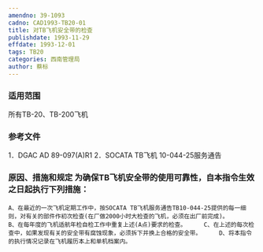 ```yaml
---
amendno: 39-1093
cadno: CAD1993-TB20-01
title: 对TB飞机安全带的检查
publishdate: 1993-11-29
effdate: 1993-12-01
tags: TB20
categories: 西南管理局
author: 蔡标
---
```


### 适用范围 
所有TB-20、TB-200飞机

### 参考文件
1．DGAC AD 89-097(A)R1
 2．SOCATA TB飞机 10-044-25服务通告


### 原因、措施和规定 为确保TB飞机安全带的使用可靠性，自本指令生效之日起执行下列措施： 
    A、在最近的一次飞机定期工作中，按SOCATA TB飞机服务通告TB10-044-25提供的每一细则，对有关的部件作初次检查(在厂做2000小时大检查的飞机，必须在出厂前完成)。 
    B、在每年度的飞机适航年检自检工作中重复上述(A点)要求的检查。     C、在上述的每次检查中，如果发现有关的安全带有腐蚀现象，必须拆下并换上合格的安全带。     D、将本指令的执行情况记录在飞机履历本上和单机档案内。
